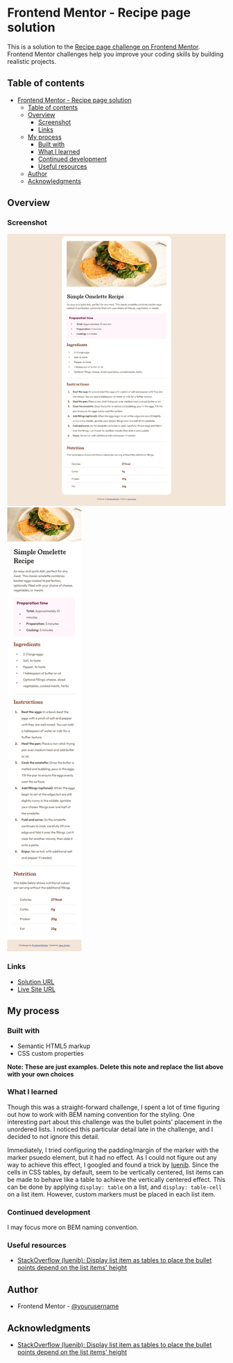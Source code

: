 # Frontend Mentor - Recipe page solution

This is a solution to the [Recipe page challenge on Frontend Mentor](https://www.frontendmentor.io/challenges/recipe-page-KiTsR8QQKm). Frontend Mentor challenges help you improve your coding skills by building realistic projects. 

## Table of contents

- [Frontend Mentor - Recipe page solution](#frontend-mentor---recipe-page-solution)
	- [Table of contents](#table-of-contents)
	- [Overview](#overview)
		- [Screenshot](#screenshot)
		- [Links](#links)
	- [My process](#my-process)
		- [Built with](#built-with)
		- [What I learned](#what-i-learned)
		- [Continued development](#continued-development)
		- [Useful resources](#useful-resources)
	- [Author](#author)
	- [Acknowledgments](#acknowledgments)

## Overview

### Screenshot

![Desktop view](./result/desktop.png)
![Mobile view](./result/mobile.png)

### Links

- [Solution URL](https://github.com/josejovian/frontendmentor-challenges/tree/main/recipe-page)
- [Live Site URL](https://josejovian.github.io/frontendmentor-challenges/recipe-page/)

## My process

### Built with

- Semantic HTML5 markup
- CSS custom properties

**Note: These are just examples. Delete this note and replace the list above with your own choices**

### What I learned

Though this was a straight-forward challenge, I spent a lot of time figuring out how to work with BEM naming convention for the styling. One interesting part about this challenge was the bullet points' placement in the unordered lists. I noticed this particular detail late in the challenge, and I decided to not ignore this detail.  

Immediately, I tried configuring the padding/margin of the marker with the marker psuedo element, but it had no effect. As I could not
figure out any way to achieve this effect, I googled and found a trick by [luenib](https://stackoverflow.com/a/51957183/23102070). Since the cells in CSS tables, by default, seem to be vertically centered, list items can be made to behave like a table to achieve the vertically centered effect. This can be done by applying `display: table` on a list, and `display: table-cell` on a list item. However, custom markers must be placed in each list item.

### Continued development

I may focus more on BEM naming convention.

### Useful resources

- [StackOverflow (luenib): Display list item as tables to place the bullet points depend on the list items' height](https://stackoverflow.com/a/51957183/23102070)

## Author

- Frontend Mentor - [@yourusername](https://github.com/josejovian)

## Acknowledgments

- [StackOverflow (luenib): Display list item as tables to place the bullet points depend on the list items' height](https://stackoverflow.com/a/51957183/23102070)